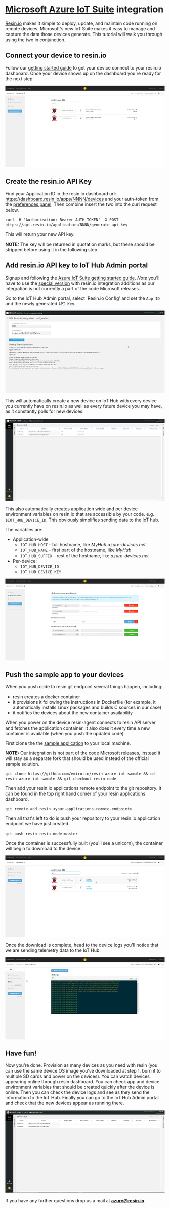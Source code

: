 # [Microsoft Azure IoT Suite][azure] integration

[Resin.io][resin] makes it simple to deploy, update, and maintain code running on remote devices. Microsoft's new IoT Suite makes it easy to manage and capture the data those devices generate. This tutorial will walk you through using the two in conjunction.


## Connect your device to resin.io

Follow our [getting started guide][installing] to get your device connect to your resin.io dashboard. Once your device shows up on the dashboard you're ready for the next step.

![factory-build](/img/integrations/azure/factory-build.png)

## Create the resin.io API Key

Find your Application ID in the resin.io dashboard url: https://dashboard.resin.io/apps/NNNN/devices and your auth-token from the [preferences panel](https://dashboard.resin.io/preferences?tab=details). Then combine insert the two into the curl request below.

```
curl -H 'Authorization: Bearer AUTH_TOKEN' -X POST https://api.resin.io/application/NNNN/generate-api-key
```

This will return your new API key.

__NOTE:__ The key will be returned in quotation marks, but these should be stripped before using it in the following step.

## Add resin.io API key to IoT Hub Admin portal

Signup and following the [Azure IoT Suite getting started guide](http://www.microsoft.com/en-us/server-cloud/internet-of-things/getting-started.aspx). _Note_ you'll have to use the [special version][integration] with resin.io integration additions as our integration is not currently a part of the code Microsoft releases.

Go to the IoT Hub Admin portal, select 'Resin.io Config' and set the `App ID` and the newly generated `API Key`.

![IoT-hub-creds](/img/integrations/azure/iot-hub-creds.png)

This will automatically create a new device on IoT Hub with every device you currently have on resin.io as well as every future device you may have, as it constantly polls for new devices.

![devices-pending](/img/integrations/azure/devices-pending.png)

This also automatically creates application wide and per device environment variables on resin.io that are accessible by your code. e.g. `$IOT_HUB_DEVICE_ID`. This obviously simplifies sending data to the IoT hub.

The variables are:
* Application-wide
  * `IOT_HUB_HOST` - full hostname, like _MyHub.azure-devices.net_
  * `IOT_HUB_NAME` - first part of the hostname, like _MyHub_
  * `IOT_HUB_SUFFIX` - rest of the hostname, like _azure-devices.net_
* Per-device:
  * `IOT_HUB_DEVICE_ID`
  * `IOT_HUB_DEVICE_KEY`

![resin-envar](/img/integrations/azure/envar.png)

## Push the sample app to your devices

When you push code to resin git endpoint several things happen, including:
* resin creates a docker container
* it provisions it following the instructions in Dockerfile (for example, it automatically installs Linux packages and builds C sources in our case)
* it notifies the devices about the new container availability

When you power on the device resin-agent connects to resin API server and fetches the application container. It also does it every time a new container is available (when you push the updated code).

First clone the the [sample application][sampleApp] to your local machine.

__NOTE:__ Our integration is not part of the code Microsoft releases, instead it will stay as a separate fork that should be used instead of the official sample solution.

```
git clone https://github.com/emirotin/resin-azure-iot-sample && cd resin-azure-iot-sample && git checkout resin-node
```

Then add your resin.io applications remote endpoint to the git repository. It can be found in the top right hand corner of your resin applications dashboard.

```
git remote add resin <your-applications-remote-endpoint>
```

Then all that's left to do is push your repository to your resin.io application endpoint we have just created.

```
git push resin resin-node:master
```

Once the container is successfully built (you'll see a unicorn), the container will begin to download to the device.

![downloading](/img/integrations/azure/downloading.png)

Once the download is complete, head to the device logs you'll notice that we are sending telemetry data to the IoT Hub.

![resin-logs](/img/integrations/azure/logs.png)


## Have fun!

Now you’re done. Provision as many devices as you need with resin (you can use the same device OS image you’ve downloaded at step 1, burn it to multiple SD cards and power on the devices). You can watch devices appearing online through resin dashboard. You can check app and device environment variables that should be created quickly after the device is online. Then you can check the device logs and see as they send the information to the IoT Hub. Finally you can go to the IoT Hub Admin portal and check that the new devices appear as running there.

![devices-running](/img/integrations/azure/devices-running.png)

If you have any further questions drop us a mail at **azure@resin.io**.

[resin]:http://resin.io
[installing]:/pages/installing/gettingStarted.md
[azure]:http://www.microsoft.com/en-us/server-cloud/internet-of-things.aspx
[screencast]:https://vimeo.com/136840643
[integration]:https://github.com/emirotin/resin-azure-iot-remote-monitoring/tree/resin-integration
[sampleApp]:https://github.com/emirotin/resin-azure-iot-sample/tree/resin-node
